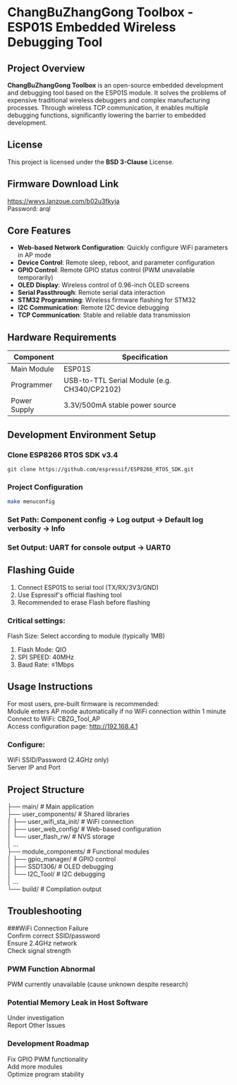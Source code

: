 # ChangBuZhangGong Toolbox - ESP01S Embedded Wireless Debugging Tool  

## Project Overview  
**ChangBuZhangGong Toolbox** is an open-source embedded development and debugging tool based on the ESP01S module. It solves the problems of expensive traditional wireless debuggers and complex manufacturing processes. Through wireless TCP communication, it enables multiple debugging functions, significantly lowering the barrier to embedded development.  

## License  
This project is licensed under the **BSD 3-Clause** License.  

## Firmware Download Link  
https://wwvs.lanzoue.com/b02u3fkyja  
Password: arql  

## Core Features  
- **Web-based Network Configuration**: Quickly configure WiFi parameters in AP mode  
- **Device Control**: Remote sleep, reboot, and parameter configuration  
- **GPIO Control**: Remote GPIO status control (PWM unavailable temporarily)  
- **OLED Display**: Wireless control of 0.96-inch OLED screens  
- **Serial Passthrough**: Remote serial data interaction  
- **STM32 Programming**: Wireless firmware flashing for STM32  
- **I2C Communication**: Remote I2C device debugging  
- **TCP Communication**: Stable and reliable data transmission  

## Hardware Requirements  
| Component | Specification |  
|-----------|---------------|  
| Main Module | ESP01S |  
| Programmer | USB-to-TTL Serial Module (e.g. CH340/CP2102) |  
| Power Supply | 3.3V/500mA stable power source |  

## Development Environment Setup  
### Clone ESP8266 RTOS SDK v3.4  
```properties  
git clone https://github.com/espressif/ESP8266_RTOS_SDK.git  
```
### Project Configuration 
```bash
make menuconfig
```

### Set Path: Component config → Log output → Default log verbosity → Info
### Set Output: UART for console output → UART0

## Flashing Guide
1. Connect ESP01S to serial tool (TX/RX/3V3/GND)  
2. Use Espressif's official flashing tool  
3. Recommended to erase Flash before flashing  
### Critical settings:  
Flash Size: Select according to module (typically 1MB)  
1. Flash Mode: QIO  
2. SPI SPEED: 40MHz  
3. Baud Rate: ≤1Mbps  

## Usage Instructions
For most users, pre-built firmware is recommended:  
Module enters AP mode automatically if no WiFi connection within 1 minute  
Connect to WiFi: CBZG_Tool_AP  
Access configuration page: http://192.168.4.1  
### Configure:  
WiFi SSID/Password (2.4GHz only)  
Server IP and Port  

## Project Structure  
├── main/ # Main application  
├── user_components/ # Shared libraries  
│ ├── user_wifi_sta_init/ # WiFi connection  
│ ├── user_web_config/ # Web-based configuration  
│ └── user_flash_rw/ # NVS storage  
│ ...  
├── module_components/ # Functional modules  
│ ├── gpio_manager/ # GPIO control  
│ ├── SSD1306/ # OLED debugging  
│ └── I2C_Tool/ # I2C debugging  
│ ...  
└── build/ # Compilation output  

## Troubleshooting
###WiFi Connection Failure  
Confirm correct SSID/password  
Ensure 2.4GHz network  
Check signal strength  

### PWM Function Abnormal
PWM currently unavailable (cause unknown despite research)  

### Potential Memory Leak in Host Software
Under investigation  
Report Other Issues  

### Development Roadmap
Fix GPIO PWM functionality  
Add more modules  
Optimize program stability  
